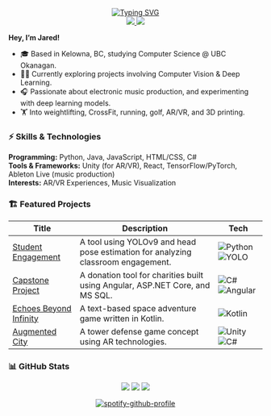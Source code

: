 <p align="center">
<a href="https://github.com/Jared">
    <img src="https://readme-typing-svg.demolab.com?font=Georgia&size=18&duration=2000&pause=100&multiline=true&width=500&height=80&lines=Jared;Computer+Science+Student+%7C+Developer;Health+Sci+Enthusiast+%7C+Electronic+Music+Producer" alt="Typing SVG" />
</a>
<br/>

<!-- Add any personal links you have here -->
<!-- Example:
<a href="https://your-website.com">
    <img src="https://img.shields.io/badge/Website-YourSite-red?style=flat-square">
</a>  
-->
<a href="mailto:jared.waldroff@gmail.com">
    <img src="https://img.shields.io/badge/-Email-red?style=flat-square&logo=gmail&logoColor=white">
</a>

<a href="https://www.linkedin.com/in/jaredwaldroff">
    <img src="https://img.shields.io/badge/-Linkedin-blue?style=flat-square&logo=linkedin">
</a>

</p>

**Hey, I’m Jared!**  
- 🎓 Based in Kelowna, BC, studying Computer Science @ UBC Okanagan.  
- 👨‍💻 Currently exploring projects involving Computer Vision & Deep Learning.  
- 🎧 Passionate about electronic music production, and experimenting with deep learning models.  
- 🏋️ Into weightlifting, CrossFit, running, golf, AR/VR, and 3D printing.  

### ⚡ Skills & Technologies
**Programming:** Python, Java, JavaScript, HTML/CSS, C#  
**Tools & Frameworks:** Unity (for AR/VR), React, TensorFlow/PyTorch, Ableton Live (music production)  
**Interests:** AR/VR Experiences, Music Visualization  

### 🏗️ Featured Projects

| Title | Description | Tech |
|-------|-------------|------|
| [Student Engagement](https://github.com/Jared-Waldroff/StudentEngagement) | A tool using YOLOv9 and head pose estimation for analyzing classroom engagement. | ![Python](https://img.shields.io/badge/Python-black?style=flat-square&logo=python) ![YOLO](https://img.shields.io/badge/YOLO-black?style=flat-square&logo=python) |
| [Capstone Project](https://github.com/COSC-499-W2024/capstone-project-team-6-003) | A donation tool for charities built using Angular, ASP.NET Core, and MS SQL. | ![C#](https://img.shields.io/badge/C%23-black?style=flat-square&logo=csharp) ![Angular](https://img.shields.io/badge/Angular-black?style=flat-square&logo=angular) |
| [Echoes Beyond Infinity](https://github.com/Jared-Waldroff/EchoesBeyondInfinity) | A text-based space adventure game written in Kotlin. | ![Kotlin](https://img.shields.io/badge/Kotlin-black?style=flat-square&logo=kotlin) |
| [Augmented City](https://github.com/Jared-Waldroff/AugmentedCity) | A tower defense game concept using AR technologies. | ![Unity](https://img.shields.io/badge/Unity-black?style=flat-square&logo=unity) ![C#](https://img.shields.io/badge/C%23-black?style=flat-square&logo=csharp) |

### 📊 GitHub Stats
<p align="center">
<img src="http://github-profile-summary-cards.vercel.app/api/cards/profile-details?username=Jared-Waldroff&theme=dracula" />
<img src="http://github-profile-summary-cards.vercel.app/api/cards/repos-per-language?username=Jared-Waldroff&theme=dracula" />
<img src="http://github-profile-summary-cards.vercel.app/api/cards/most-commit-language?username=Jared-Waldroff&theme=dracula" />
</p>

<div align="center">
  
[![spotify-github-profile](https://spotify-github-profile.kittinanx.com/api/view?uid=jared.waldroff&cover_image=true&theme=default&show_offline=false&background_color=121212&interchange=false)](https://spotify-github-profile.kittinanx.com/api/view?uid=jared.waldroff&redirect=true)

</div>
